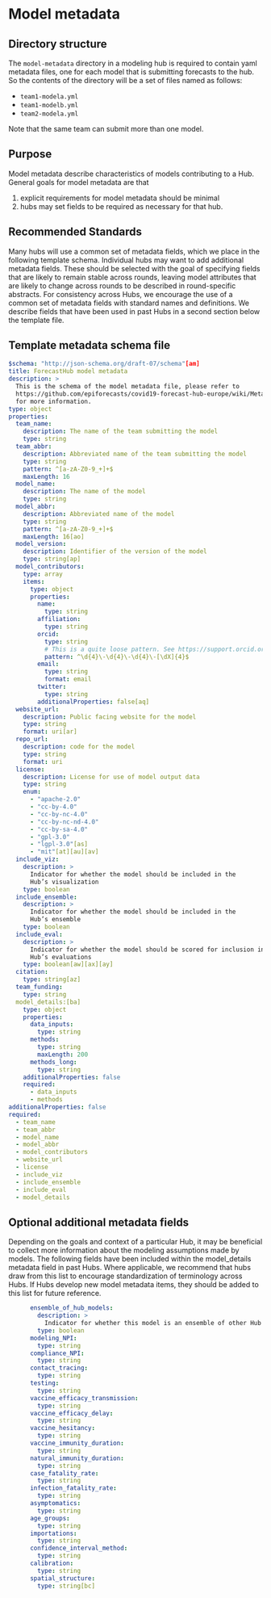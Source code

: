 # Model metadata

## Directory structure
The `model-metadata` directory in a modeling hub is required to contain yaml metadata files, one for each model that is submitting forecasts to the hub. So the contents of the directory will be a set of files named as follows:

* `team1-modela.yml`
* `team1-modelb.yml`
* `team2-modela.yml`

Note that the same team can submit more than one model.

## Purpose
Model metadata describe characteristics of models contributing to a Hub.
General goals for model metadata are that
1. explicit requirements for model metadata should be minimal
2. hubs may set fields to be required as necessary for that hub.

## Recommended Standards
Many hubs will use a common set of metadata fields, which we place in the following template schema. Individual hubs may want to add additional metadata fields. These should be selected with the goal of specifying fields that are likely to remain stable across rounds, leaving model attributes that are likely to change across rounds to be described in round-specific abstracts. For consistency across Hubs, we encourage the use of a common set of metadata fields with standard names and definitions. We describe fields that have been used in past Hubs in a second section below the template file.

## Template metadata schema file

   <script src="../_static/docson/widget.js" data-schema="https://raw.githubusercontent.com/Infectious-Disease-Modeling-Hubs/schemas/main/v0.0.0.9/model-schema.json"></script>


```yaml
$schema: "http://json-schema.org/draft-07/schema"[am]
title: ForecastHub model metadata
description: >
  This is the schema of the model metadata file, please refer to
  https://github.com/epiforecasts/covid19-forecast-hub-europe/wiki/Metadata[an]
  for more information.
type: object
properties:
  team_name:
    description: The name of the team submitting the model
    type: string
  team_abbr:
    description: Abbreviated name of the team submitting the model
    type: string
    pattern: ^[a-zA-Z0-9_+]+$
    maxLength: 16
  model_name:
    description: The name of the model
    type: string
  model_abbr:
    description: Abbreviated name of the model
    type: string
    pattern: ^[a-zA-Z0-9_+]+$
    maxLength: 16[ao]
  model_version:
    description: Identifier of the version of the model
    type: string[ap]
  model_contributors:
    type: array
    items:
      type: object
      properties:
        name:
          type: string
        affiliation:
          type: string
        orcid:
          type: string
          # This is a quite loose pattern. See https://support.orcid.org/hc/en-us/articles/360006897674-Structure-of-the-ORCID-Identifier
          pattern: ^\d{4}\-\d{4}\-\d{4}\-[\dX]{4}$
        email:
          type: string
          format: email
        twitter:
          type: string
        additionalProperties: false[aq]
  website_url:
    description: Public facing website for the model
    type: string
    format: uri[ar]
  repo_url:
    description: code for the model
    type: string
    format: uri
  license:
    description: License for use of model output data
    type: string
    enum:
      - "apache-2.0"
      - "cc-by-4.0"
      - "cc-by-nc-4.0"
      - "cc-by-nc-nd-4.0"
      - "cc-by-sa-4.0"
      - "gpl-3.0"
      - "lgpl-3.0"[as]
      - "mit"[at][au][av]
  include_viz:
    description: >
      Indicator for whether the model should be included in the
      Hub’s visualization
    type: boolean
  include_ensemble:
    description: >
      Indicator for whether the model should be included in the
      Hub’s ensemble
    type: boolean
  include_eval:
    description: >
      Indicator for whether the model should be scored for inclusion in the
      Hub’s evaluations
    type: boolean[aw][ax][ay]
  citation:
    type: string[az]
  team_funding:
    type: string
  model_details:[ba]
    type: object
    properties:
      data_inputs:
        type: string
      methods:
        type: string
        maxLength: 200
      methods_long:
        type: string
    additionalProperties: false
    required:
      - data_inputs
      - methods
additionalProperties: false
required:
  - team_name
  - team_abbr
  - model_name
  - model_abbr
  - model_contributors
  - website_url
  - license
  - include_viz
  - include_ensemble
  - include_eval
  - model_details
```

## Optional additional metadata fields
Depending on the goals and context of a particular Hub, it may be beneficial to collect more information about the modeling assumptions made by models. The following fields have been included within the model_details metadata field in past Hubs. Where applicable, we recommend that hubs draw from this list to encourage standardization of terminology across Hubs. If Hubs develop new model metadata items, they should be added to this list for future reference.

```yaml
      ensemble_of_hub_models:
        description: >
          Indicator for whether this model is an ensemble of other Hub models
        type: boolean
      modeling_NPI:
        type: string
      compliance_NPI:
        type: string
      contact_tracing:
        type: string
      testing:
        type: string
      vaccine_efficacy_transmission:
        type: string
      vaccine_efficacy_delay:
        type: string
      vaccine_hesitancy:
        type: string
      vaccine_immunity_duration:
        type: string
      natural_immunity_duration:
        type: string
      case_fatality_rate:
        type: string
      infection_fatality_rate:
        type: string
      asymptomatics:
        type: string
      age_groups:
        type: string
      importations:
        type: string
      confidence_interval_method:
        type: string
      calibration:
        type: string
      spatial_structure:
        type: string[bc]
```
